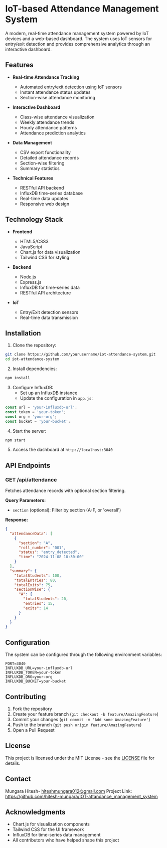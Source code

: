 # IoT-based Attendance Management System


A modern, real-time attendance management system powered by IoT devices and a web-based dashboard. The system uses IoT sensors for entry/exit detection and provides comprehensive analytics through an interactive dashboard.

## Features

- **Real-time Attendance Tracking**
  - Automated entry/exit detection using IoT sensors
  - Instant attendance status updates
  - Section-wise attendance monitoring

- **Interactive Dashboard**
  - Class-wise attendance visualization
  - Weekly attendance trends
  - Hourly attendance patterns
  - Attendance prediction analytics

- **Data Management**
  - CSV export functionality
  - Detailed attendance records
  - Section-wise filtering
  - Summary statistics

- **Technical Features**
  - RESTful API backend
  - InfluxDB time-series database
  - Real-time data updates
  - Responsive web design

## Technology Stack

- **Frontend**
  - HTML5/CSS3
  - JavaScript
  - Chart.js for data visualization
  - Tailwind CSS for styling

- **Backend**
  - Node.js
  - Express.js
  - InfluxDB for time-series data
  - RESTful API architecture

- **IoT**
  - Entry/Exit detection sensors
  - Real-time data transmission

## Installation

1. Clone the repository:
```bash
git clone https://github.com/yourusername/iot-attendance-system.git
cd iot-attendance-system
```

2. Install dependencies:
```bash
npm install
```

3. Configure InfluxDB:
   - Set up an InfluxDB instance
   - Update the configuration in `app.js`:
```javascript
const url = 'your-influxdb-url';
const token = 'your-token';
const org = 'your-org';
const bucket = 'your-bucket';
```

4. Start the server:
```bash
npm start
```

5. Access the dashboard at `http://localhost:3040`

## API Endpoints

### GET /api/attendance
Fetches attendance records with optional section filtering.

**Query Parameters:**
- `section` (optional): Filter by section (A-F, or 'overall')

**Response:**
```json
{
  "attendanceData": [
    {
      "section": "A",
      "roll_number": "001",
      "status": "entry_detected",
      "time": "2024-11-08 10:30:00"
    }
  ],
  "summary": {
    "totalStudents": 100,
    "totalEntries": 80,
    "totalExits": 75,
    "sectionWise": {
      "A": {
        "totalStudents": 20,
        "entries": 15,
        "exits": 14
      }
    }
  }
}
```

## Configuration

The system can be configured through the following environment variables:

```env
PORT=3040
INFLUXDB_URL=your-influxdb-url
INFLUXDB_TOKEN=your-token
INFLUXDB_ORG=your-org
INFLUXDB_BUCKET=your-bucket
```

## Contributing

1. Fork the repository
2. Create your feature branch (`git checkout -b feature/AmazingFeature`)
3. Commit your changes (`git commit -m 'Add some AmazingFeature'`)
4. Push to the branch (`git push origin feature/AmazingFeature`)
5. Open a Pull Request

## License

This project is licensed under the MIT License - see the [LICENSE](LICENSE) file for details.

## Contact

Mungara Hitesh- hiteshmungara012@gmail.com
Project Link: https://github.com/hitesh-mungara/IOT-attandance_management_system
## Acknowledgments

* Chart.js for visualization components
* Tailwind CSS for the UI framework
* InfluxDB for time-series data management
* All contributors who have helped shape this project
